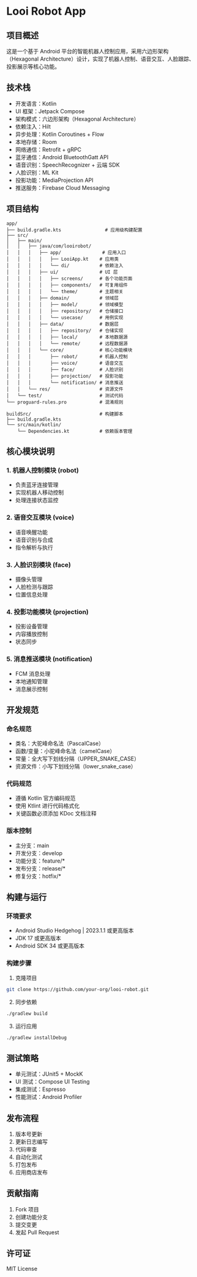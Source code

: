 # Looi Robot App

## 项目概述
这是一个基于 Android 平台的智能机器人控制应用，采用六边形架构（Hexagonal Architecture）设计，实现了机器人控制、语音交互、人脸跟踪、投影展示等核心功能。

## 技术栈
- 开发语言：Kotlin
- UI 框架：Jetpack Compose
- 架构模式：六边形架构（Hexagonal Architecture）
- 依赖注入：Hilt
- 异步处理：Kotlin Coroutines + Flow
- 本地存储：Room
- 网络通信：Retrofit + gRPC
- 蓝牙通信：Android BluetoothGatt API
- 语音识别：SpeechRecognizer + 云端 SDK
- 人脸识别：ML Kit
- 投影功能：MediaProjection API
- 推送服务：Firebase Cloud Messaging

## 项目结构
```
app/
├── build.gradle.kts                # 应用级构建配置
├── src/
│   ├── main/
│   │   ├── java/com/looirobot/
│   │   │   ├── app/               # 应用入口
│   │   │   │   ├── LooiApp.kt    # 应用类
│   │   │   │   └── di/           # 依赖注入
│   │   │   ├── ui/               # UI 层
│   │   │   │   ├── screens/      # 各个功能页面
│   │   │   │   ├── components/   # 可复用组件
│   │   │   │   └── theme/        # 主题相关
│   │   │   ├── domain/           # 领域层
│   │   │   │   ├── model/        # 领域模型
│   │   │   │   ├── repository/   # 仓储接口
│   │   │   │   └── usecase/      # 用例实现
│   │   │   ├── data/             # 数据层
│   │   │   │   ├── repository/   # 仓储实现
│   │   │   │   ├── local/        # 本地数据源
│   │   │   │   └── remote/       # 远程数据源
│   │   │   └── core/             # 核心功能模块
│   │   │       ├── robot/        # 机器人控制
│   │   │       ├── voice/        # 语音交互
│   │   │       ├── face/         # 人脸识别
│   │   │       ├── projection/   # 投影功能
│   │   │       └── notification/ # 消息推送
│   │   └── res/                  # 资源文件
│   └── test/                     # 测试代码
└── proguard-rules.pro            # 混淆规则

buildSrc/                         # 构建脚本
├── build.gradle.kts
└── src/main/kotlin/
    └── Dependencies.kt           # 依赖版本管理
```

## 核心模块说明

### 1. 机器人控制模块 (robot)
- 负责蓝牙连接管理
- 实现机器人移动控制
- 处理连接状态监控

### 2. 语音交互模块 (voice)
- 语音唤醒功能
- 语音识别与合成
- 指令解析与执行

### 3. 人脸识别模块 (face)
- 摄像头管理
- 人脸检测与跟踪
- 位置信息处理

### 4. 投影功能模块 (projection)
- 投影设备管理
- 内容播放控制
- 状态同步

### 5. 消息推送模块 (notification)
- FCM 消息处理
- 本地通知管理
- 消息展示控制

## 开发规范

### 命名规范
- 类名：大驼峰命名法（PascalCase）
- 函数/变量：小驼峰命名法（camelCase）
- 常量：全大写下划线分隔（UPPER_SNAKE_CASE）
- 资源文件：小写下划线分隔（lower_snake_case）

### 代码规范
- 遵循 Kotlin 官方编码规范
- 使用 Ktlint 进行代码格式化
- 关键函数必须添加 KDoc 文档注释

### 版本控制
- 主分支：main
- 开发分支：develop
- 功能分支：feature/*
- 发布分支：release/*
- 修复分支：hotfix/*

## 构建与运行

### 环境要求
- Android Studio Hedgehog | 2023.1.1 或更高版本
- JDK 17 或更高版本
- Android SDK 34 或更高版本

### 构建步骤
1. 克隆项目
```bash
git clone https://github.com/your-org/looi-robot.git
```

2. 同步依赖
```bash
./gradlew build
```

3. 运行应用
```bash
./gradlew installDebug
```

## 测试策略
- 单元测试：JUnit5 + MockK
- UI 测试：Compose UI Testing
- 集成测试：Espresso
- 性能测试：Android Profiler

## 发布流程
1. 版本号更新
2. 更新日志编写
3. 代码审查
4. 自动化测试
5. 打包发布
6. 应用商店发布

## 贡献指南
1. Fork 项目
2. 创建功能分支
3. 提交变更
4. 发起 Pull Request

## 许可证
MIT License 